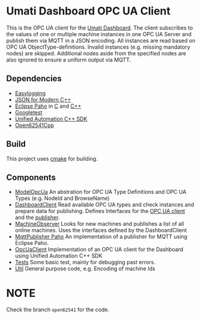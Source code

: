 # Umati Dashboard OPC UA Client
This is the OPC UA client for the [Umati Dashboard](http://umati.app). The client subscribes to the values of one or multiple machine instances in one OPC UA Server and publish them via MQTT in a JSON encoding. All instances are read based on OPC UA ObjectType-definitions. Invalid instances (e.g. missing mandatory nodes) are skipped. Additional nodes aside from the specified nodes are also ignored to ensure a uniform output via MQTT.

## Dependencies
 - [Easylogging](https://github.com/amrayn/easyloggingpp)
 - [JSON for Modern C++](https://github.com/nlohmann/json)
 - [Eclipse Paho](https://www.eclipse.org/paho/index.php) in [C](https://github.com/eclipse/paho.mqtt.c) and [C++](https://github.com/eclipse/paho.mqtt.cpp)
 - [Googletest](https://github.com/google/googletest)
 - [Unified Automation C++ SDK](https://www.unified-automation.com/products/server-sdk/c-ua-server-sdk.html)
 - [Open62541Cpp](https://github.com/umati/open62541Cpp)

## Build
This project uses [cmake](cmake.org/) for building.

## Components
 - [ModelOpcUa](ModelOpcUa) An abstration for OPC UA Type Definitions and OPC UA Types (e.g. NodeId and BrowseName)
 - [DashboardClient](DashboardClient) Read available OPC UA types and check instances and prepare data for publishing. Defines Interfaces for the [OPC UA client](DashboardClient/IDashboardDataClient.hpp) and the [publisher](DashboardClient/IPublisher.hpp).
 - [MachineObserver](MachineObserver) Looks for new machines and publishes a list of all online machines. Uses the interfaces defined by the DashboardClient
 - [MqttPublisher Paho](MqttPublisher_Paho) An implementation of a publisher for MQTT using Eclipse Paho.
 - [OpcUaClient](OpcUaClient) Implementation of an OPC UA client for the Dashboard using Unified Automation C++ SDK
 - [Tests](Tests) Some basic test, mainly for debugging past errors.
 - [Util](Util) General purpose code, e.g. Encoding of machine Ids


# NOTE

Check the branch `open62541` for the code.